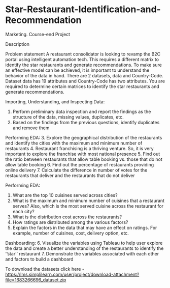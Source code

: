 # Star-Restaurant-Identification-and-Recommendation
Marketing.
Course-end Project

Description

Problem statement
A restaurant consolidator is looking to revamp the B2C portal using intelligent automation tech. This requires a different matrix to identify the star restaurants and generate recommendations. To make sure an effective model can be achieved, it is important to understand the behavior of the data in hand.
There are 2 datasets, data and Country-Code. Dataset data has 19 attributes and Country-Code has two attributes.
You are required to determine certain matrices to identify the star restaurants and generate recommendations.

Importing, Understanding, and Inspecting Data:
1. Perform preliminary data inspection and report the findings as the structure of the data, missing values, duplicates, etc.
2. Based on the findings from the previous questions, identify duplicates and remove them

Performing EDA:
3. Explore the geographical distribution of the restaurants and identify the cities with the maximum and minimum number of restaurants
4. Restaurant franchising is a thriving venture. So, it is very important to explore the franchise with most national presence
5. Find out the ratio between restaurants that allow table booking vs. those that do not allow table booking
6. Find out the percentage of restaurants providing online delivery
7. Calculate the difference in number of votes for the restaurants that deliver and the restaurants that do not deliver

Performing EDA:
1. What are the top 10 cuisines served across cities?
2. What is the maximum and minimum number of cuisines that a restaurant serves? Also, which is the most served cuisine across the restaurant for each city?
3. What is the distribution cost across the restaurants?
4. How ratings are distributed among the various factors?
5. Explain the factors in the data that may have an effect on ratings. For example, number of cuisines, cost, delivery option, etc.

Dashboarding:
6. Visualize the variables using Tableau to help user explore the data and create a better understanding of the restaurants to identify the ‘’star’’ restaurant
7. Demonstrate  the variables associated with each other and factors to build a dashboard

To download the datasets click here - https://lms.simplilearn.com/user/project/download-attachment?file=1683266696_dataset.zip
